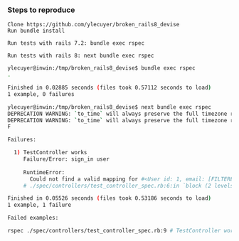 ### Steps to reproduce
<!-- (Guidelines for creating a bug report are [available
here](https://edgeguides.rubyonrails.org/contributing_to_ruby_on_rails.html#creating-a-bug-report)) -->

<!-- Paste your executable test case created from one of the scripts found [here](https://edgeguides.rubyonrails.org/contributing_to_ruby_on_rails.html#create-an-executable-test-case) below: -->
```
Clone https://github.com/ylecuyer/broken_rails8_devise
Run bundle install

Run tests with rails 7.2: bundle exec rspec

Run tests with rails 8: next bundle exec rspec
```

```sh
ylecuyer@inwin:/tmp/broken_rails8_devise$ bundle exec rspec
.

Finished in 0.02885 seconds (files took 0.57112 seconds to load)
1 example, 0 failures

ylecuyer@inwin:/tmp/broken_rails8_devise$ next bundle exec rspec
DEPRECATION WARNING: `to_time` will always preserve the full timezone rather than offset of the receiver in Rails 8.0. To opt in to the new behavior, set `config.active_support.to_time_preserves_timezone = :zone`. (called from <top (required)> at /tmp/broken_rails8_devise/config/environment.rb:5)
DEPRECATION WARNING: `to_time` will always preserve the full timezone rather than offset of the receiver in Rails 8.0. To opt in to the new behavior, set `config.active_support.to_time_preserves_timezone = :zone`. (called from <top (required)> at /tmp/broken_rails8_devise/config/environment.rb:5)
F

Failures:

  1) TestController works
     Failure/Error: sign_in user
     
     RuntimeError:
       Could not find a valid mapping for #<User id: 1, email: [FILTERED], created_at: "2024-10-18 22:18:00.403692000 +0000", updated_at: "2024-10-18 22:18:00.403692000 +0000">
     # ./spec/controllers/test_controller_spec.rb:6:in `block (2 levels) in <top (required)>'

Finished in 0.05526 seconds (files took 0.53186 seconds to load)
1 example, 1 failure

Failed examples:

rspec ./spec/controllers/test_controller_spec.rb:9 # TestController works
```
